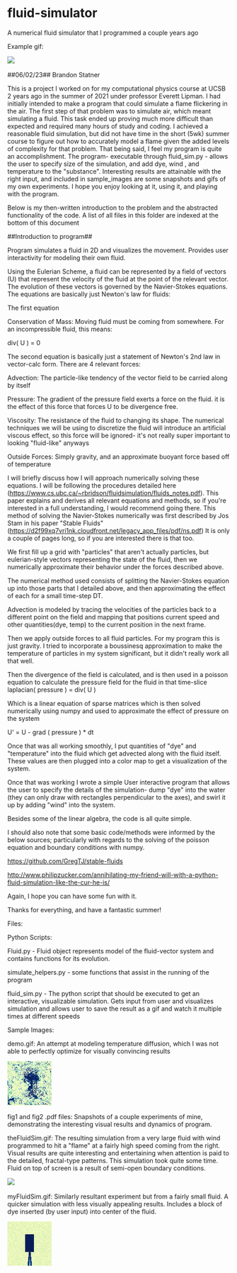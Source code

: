 
# fluid-simulator
A numerical fluid simulator that I programmed a couple years ago

Example gif:

![](https://github.com/definitelynotbs/fluid-simulator/blob/master/sample_images/theFluidSim.gif)


##06/02/23## Brandon Statner

This is a project I worked on for my computational physics course at UCSB 2 years ago in the summer of 2021 under professor Everett Lipman. I had initially intended to make a program that could simulate a flame flickering in the air. The first step of that problem was to simulate air, which meant simulating a fluid. This task ended up proving much more difficult than expected and required many hours of study and coding. I achieved a reasonable fluid simulation, but did not have time in the short (5wk) summer course to figure out how to accurately model a flame given the added levels of complexity for that problem. That being said, I feel my program is quite an accomplishment. The program- executable through fluid_sim.py - allows the user to specify size of the simulation, and add dye, wind , and temperature to the "substance". Interesting results are attainable with the right input, and included in sample_images are some snapshots and gifs of my own experiments. I hope you enjoy looking at it, using it, and playing with the program.

Below is my then-written introduction to the problem and the abstracted functionality of the code. A list of all files in this folder are indexed at the bottom of this document

##Introduction to program##

Program simulates a fluid in 2D and visualizes the movement. 
Provides user interactivity for modeling their own fluid.


Using the Eulerian Scheme, a fluid can be represented by a field of vectors (U)
that represent the velocity of the fluid at the point of the
relevant vector. The evolution of these vectors is governed by the Navier-Stokes
equations. The equations are basically just Newton's law for fluids:


The first equation

Conservation of Mass: Moving fluid must be coming from somewhere. For an
incompressible fluid, this means:

div( U ) = 0


The second equation is basically just a statement of Newton's 2nd law in vector-calc form.
There are 4 relevant forces:

Advection: The particle-like tendency of the vector field to be carried along by itself

Pressure: The gradient of the pressure field exerts a force on the fluid.
it is the effect of this force that forces U to be divergence free.

Viscosity: The resistance of the fluid to changing its shape. The numerical techniques we
will be using to discretize the fluid will introduce an artificial viscous effect, so this
force will be ignored- it's not really super important to looking "fluid-like" anyways

Outside Forces: Simply gravity, and an approximate buoyant force based off of temperature


I will briefly discuss how I will approach numerically solving these equations. I will be
following the procedures detailed here (https://www.cs.ubc.ca/~rbridson/fluidsimulation/fluids_notes.pdf).
This paper explains and derives all relevant equations and methods, so if you're interested in a full
understanding, I would recommend going there. This method of solving the Navier-Stokes numerically
was first described by Jos Stam in his paper "Stable Fluids" (https://d2f99xq7vri1nk.cloudfront.net/legacy_app_files/pdf/ns.pdf)
It is only a couple of pages long, so if you are interested there is that too.


We first fill up a grid with "particles" that aren't actually particles, but eulerian-style vectors representing the state of the fluid, then we numerically approximate their behavior under the forces described above.

The numerical method used consists of splitting the Navier-Stokes equation up into those parts that I detailed above, and then approximating the effect of each for a small time-step DT. 

Advection is modeled by tracing the velocities of the particles back to a different point on the field and mapping that positions current speed and other quantities(dye, temp) to the current position in the next frame.

Then we apply outside forces to all fluid particles. For my program this is just gravity. I tried to incorporate a boussinesq approximation to make the temperature of particles in my system significant, but it didn't really work all that well.

Then the divergence of the field is calculated, and is then used in a poisson equation to calculate the pressure field for the fluid in that time-slice
laplacian( pressure ) = div( U )

Which is a linear equation of sparse matrices which is then solved numerically using numpy and used to approximate the effect of pressure on the system

U' = U - grad ( pressure ) * dt

Once that was all working smoothly, I put quantities of "dye" and "temperature" into the fluid which get advected along with the fluid itself. These values are then plugged into a color map to get a visualization of the system.

Once that was working I wrote a simple User interactive program that allows the user to specify the details of the simulation- dump "dye" into the water (they can only draw with rectangles perpendicular to the axes), and swirl it up by adding "wind" into the system.

Besides some of the linear algebra, the code is all quite simple.

I should also note that some basic code/methods were informed by the below sources; particularly with regards to the solving of the poisson equation and boundary conditions with numpy.

https://github.com/GregTJ/stable-fluids

http://www.philipzucker.com/annihilating-my-friend-will-with-a-python-fluid-simulation-like-the-cur-he-is/

Again, I hope you can have some fun with it.

Thanks for everything, and have a fantastic summer!


Files:

Python Scripts:

Fluid.py - Fluid object represents model of the fluid-vector system and contains functions for its evolution.

simulate_helpers.py - some functions that assist in the running of the program

fluid_sim.py - The python script that should be executed to get an interactive, visualizable simulation. Gets input from user and visualizes simulation and allows user to save the result as a gif and watch it multiple times at different speeds



Sample Images:

demo.gif: An attempt at modeling temperature diffusion, which I was not able to perfectly optimize for visually convincing results

![](https://github.com/definitelynotbs/fluid-simulator/blob/master/sample_images/demo.gif)


fig1 and fig2 .pdf files: Snapshots of a couple experiments of mine, demonstrating the interesting visual results and dynamics of program.

theFluidSim.gif: The resulting simulation from a very large fluid with wind programmed to hit a "flame" at a fairly high speed coming from the right. Visual results are quite interesting and entertaining when attention is paid to the detailed, fractal-type patterns. This simulation took quite some time. Fluid on top of screen is a result of semi-open boundary conditions.

![](https://github.com/definitelynotbs/fluid-simulator/blob/master/sample_images/theFluidSim.gif)

myFluidSim.gif: Similarly resultant experiment but from a fairly small fluid. A quicker simulation with less visually appealing results. Includes a block of dye inserted (by user input) into center of the fluid.

![](https://github.com/definitelynotbs/fluid-simulator/blob/master/sample_images/myFluidSim.gif)

